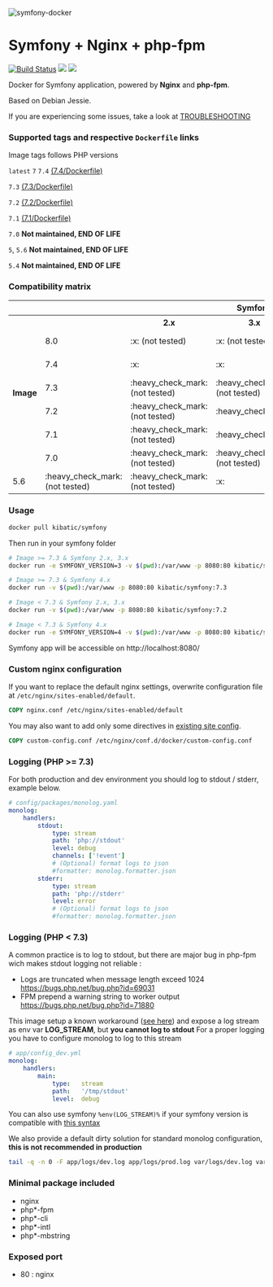 ![symfony-docker](http://i.imgur.com/vc5ZVqL.png?2)

# Symfony + Nginx + php-fpm
[![Build Status](https://travis-ci.org/kibatic/symfony-docker.svg?branch=master)](https://travis-ci.org/kibatic/symfony-docker)
[![](https://images.microbadger.com/badges/image/kibatic/symfony:latest.svg)](https://microbadger.com/images/kibatic/symfony:latest "Get your own image badge on microbadger.com")
[![](https://images.microbadger.com/badges/version/kibatic/symfony:latest.svg)](https://microbadger.com/images/kibatic/symfony:latest "Get your own version badge on microbadger.com")


Docker for Symfony application, powered by **Nginx** and **php-fpm**.

Based on Debian Jessie.

If you are experiencing some issues, take a look at [TROUBLESHOOTING](TROUBLESHOOTING.md)

### Supported tags and respective `Dockerfile` links

Image tags follows PHP versions


`latest` `7` `7.4` [(7.4/Dockerfile)](https://github.com/kibatic/symfony-docker/blob/master/7.4/Dockerfile)

`7.3` [(7.3/Dockerfile)](https://github.com/kibatic/symfony-docker/blob/master/7.3/Dockerfile)

`7.2` [(7.2/Dockerfile)](https://github.com/kibatic/symfony-docker/blob/master/7.2/Dockerfile)

`7.1` [(7.1/Dockerfile)](https://github.com/kibatic/symfony-docker/blob/master/7.1/Dockerfile)

`7.0` **Not maintained, END OF LIFE**

`5`, `5.6` **Not maintained, END OF LIFE**

`5.4` **Not maintained, END OF LIFE**

### Compatibility matrix

<table>
    <thead>
        <tr>
            <th></th>
            <th colspan="5">Symfony</th>
        </tr>
    </thead>
    <tbody>
        <tr>
            <th rowspan="7">Image</th>
            <th></td>
            <th>2.x</td>
            <th>3.x</td>
            <th>4.x</td>
            <th>5.x</td>
        </tr>
        <tr>
            <td>8.0</td>
            <td>:x: (not tested)</td>
            <td>:x: (not tested)</td>
            <td>:x: (not tested)</td>
            <td>:heavy_check_mark: (default)</td>
        </tr>
        <tr>
            <td>7.4</td>
            <td>:x:</td>
            <td>:x:</td>
            <td>:heavy_check_mark: (not tested)</td>
            <td>:heavy_check_mark: (default)</td>
        </tr>
        <tr>
            <td>7.3</td>
            <td>:heavy_check_mark: (not tested)</td>
            <td>:heavy_check_mark: (not tested)</td>
            <td>:heavy_check_mark: (default)</td>
            <td>:heavy_check_mark: (not tested)</td>
        </tr>
        <tr>
            <td>7.2</td>
            <td>:heavy_check_mark: (not tested)</td>
            <td>:heavy_check_mark:</td>
            <td>:heavy_check_mark:</td>
            <td>:heavy_check_mark: (not tested)</td>
        </tr>
        <tr>
            <td>7.1</td>
            <td>:heavy_check_mark: (not tested)</td>
            <td>:heavy_check_mark:</td>
            <td>:heavy_check_mark:</td>
            <td>:x:</td>
        </tr>
        <tr>
            <td>7.0</td>
            <td>:heavy_check_mark: (not tested)</td>
            <td>:heavy_check_mark: (not tested)</td>
            <td>:x:</td>
            <td>:x:</td>
        </tr>
        <tr>
            <td>5.6</td>
            <td>:heavy_check_mark: (not tested)</td>
            <td>:heavy_check_mark: (not tested)</td>
            <td>:x:</td>
            <td>:x:</td>
        </tr>
    </tbody>
</table>

### Usage

```bash
docker pull kibatic/symfony
```

Then run in your symfony folder

```bash
# Image >= 7.3 & Symfony 2.x, 3.x
docker run -e SYMFONY_VERSION=3 -v $(pwd):/var/www -p 8080:80 kibatic/symfony:7.3

# Image >= 7.3 & Symfony 4.x
docker run -v $(pwd):/var/www -p 8080:80 kibatic/symfony:7.3

# Image < 7.3 & Symfony 2.x, 3.x
docker run -v $(pwd):/var/www -p 8080:80 kibatic/symfony:7.2

# Image < 7.3 & Symfony 4.x
docker run -e SYMFONY_VERSION=4 -v $(pwd):/var/www -p 8080:80 kibatic/symfony:7.2
```

Symfony app will be accessible on http://localhost:8080/

### Custom nginx configuration

If you want to replace the default nginx settings, overwrite configuration file at `/etc/nginx/sites-enabled/default`.

```dockerfile
COPY nginx.conf /etc/nginx/sites-enabled/default
```

You may also want to add only some directives in [existing site config](7.4/rootfs/etc/nginx/sites-enabled/default#L5).

```dockerfile
COPY custom-config.conf /etc/nginx/conf.d/docker/custom-config.conf
```

### Logging (PHP >= 7.3)

For both production and dev environment you should log to stdout / stderr, example below.

```yaml
# config/packages/monolog.yaml
monolog:
    handlers:
        stdout:
            type: stream
            path: 'php://stdout'
            level: debug
            channels: ['!event']
            # (Optional) format logs to json
            #formatter: monolog.formatter.json
        stderr:
            type: stream
            path: 'php://stderr'
            level: error
            # (Optional) format logs to json
            #formatter: monolog.formatter.json
```


### Logging (PHP < 7.3)

A common practice is to log to stdout, but there are major bug in php-fpm wich makes stdout logging not reliable  :

* Logs are truncated when message length exceed 1024 https://bugs.php.net/bug.php?id=69031
* FPM prepend a warning string to worker output https://bugs.php.net/bug.php?id=71880

This image setup a known workaround ([see here](https://github.com/docker-library/php/issues/207)) and expose a log stream as env var **LOG_STREAM**, but **you cannot log to stdout**
For a proper logging you have to configure monolog to log to this stream

```yaml
# app/config_dev.yml
monolog:
    handlers:
        main:
            type:   stream
            path:   '/tmp/stdout'
            level:  debug
```

You can also use symfony `%env(LOG_STREAM)%` if your symfony version is compatible with [this syntax](https://symfony.com/doc/3.4/configuration/external_parameters.html)

We also provide a default dirty solution for standard monolog configuration, **this is not recommended in production**

```bash
tail -q -n 0 -F app/logs/dev.log app/logs/prod.log var/logs/dev.log var/logs/prod.log
```

### Minimal package included

* nginx
* php\*-fpm
* php\*-cli
* php\*-intl
* php\*-mbstring

### Exposed port
* 80 : nginx
